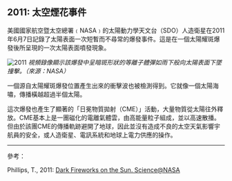 ## 2011: 太空煙花事件

美國國家航空暨太空總署﹙NASA﹚的太陽動力學天文台（SDO）人造衛星在2011年6月7日記錄了太陽表面一次短暫而不尋常的爆發事件。這是在一個太陽耀斑爆發後所呈現的一次太陽表面噴發現象。

![2011](./static/ballistic_splash.jpg)
*視頻錄像顯示該爆發中呈暗斑形狀的等離子體彈如雨下般向太陽表面下墜撞擊。（來源：NASA）*

一個源自太陽耀斑爆發位置產生出來的衝擊波也被檢測得到。它就像一個太陽海嘯，傳播橫越超過半個太陽。

這次爆發也產生了顯著的「日冕物質拋射（CME）」活動，大量物質從太陽往外釋放。CME基本上是一團磁化的電離氣體雲，由高能量粒子組成，並以高速散播。但由於該團CME的傳播軌跡避開了地球，因此並沒有造成不良的太空天氣影響宇航員的安全，或人造衛星、電訊系統和地球上電力供應的操作。

---

參考：

Phillips, T., 2011: [Dark Fireworks on the Sun. Science@NASA](https://science.nasa.gov/science-news/science-at-nasa/2011/11jul_darkfireworks/)
